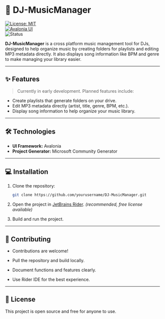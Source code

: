 # 🎵 DJ-MusicManager

[![License: MIT](https://img.shields.io/badge/License-MIT-green.svg)](https://opensource.org/licenses/MIT)  
[![Avalonia UI](https://img.shields.io/badge/Avalonia-UI-blue)](https://avaloniaui.net/)  
![Status](https://img.shields.io/badge/Status-In%20Development-orange)

**DJ-MusicManager** is a cross platform music management tool for DJs, designed to help organize music by creating folders for playlists and editing MP3 metadata directly. It also displays song information like BPM and genre to make managing your library easier.  

---

## ✨ Features

> Currently in early development. Planned features include:  

- Create playlists that generate folders on your drive.  
- Edit MP3 metadata directly (artist, title, genre, BPM, etc.).  
- Display song information to help organize your music library.  

---

## 🛠️ Technologies

- **UI Framework:** Avalonia  
- **Project Generator:** Microsoft Community Generator  

---

## 💻 Installation

1. Clone the repository:
   
   ```bash
   git clone https://github.com/yourusername/DJ-MusicManager.git
   ```
   
2. Open the project in [JetBrains Rider](https://www.jetbrains.com/rider/). *(recommended, free license available)*

3. Build and run the project.

---

## 🤝 Contributing

- Contributions are welcome!

- Pull the repository and build locally.

- Document functions and features clearly.

- Use Rider IDE for the best experience.

---

## 📌 License

This project is open source and free for anyone to use.
